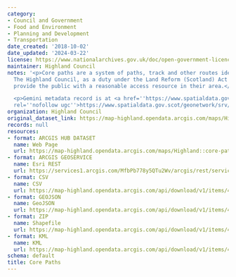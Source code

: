 ```yaml
---
category:
- Council and Government
- Food and Environment
- Planning and Development
- Transportation
date_created: '2018-10-02'
date_updated: '2024-03-22'
license: https://www.nationalarchives.gov.uk/doc/open-government-licence/version/3/
maintainer: Highland Council
notes: '<p>Core paths are a system of paths, track and other routes identified by
  The Highland Council, as a duty under the Land Reform (Scotland) Act 2003, that
  provide the public with a reasonable access resource in their area.</p>

  <p>Gemini metadata record is at <a href=''https://www.spatialdata.gov.scot/geonetwork/srv/eng/catalog.search#/metadata/8937f063-73b9-45ec-82af-416c4df3b2e0''
  rel=''nofollow ugc''>https://www.spatialdata.gov.scot/geonetwork/srv/eng/catalog.search#/metadata/8937f063-73b9-45ec-82af-416c4df3b2e0</a>.</p>'
organization: Highland Council
original_dataset_link: https://map-highland.opendata.arcgis.com/maps/Highland::core-paths
records: null
resources:
- format: ARCGIS HUB DATASET
  name: Web Page
  url: https://map-highland.opendata.arcgis.com/maps/Highland::core-paths
- format: ARCGIS GEOSERVICE
  name: Esri REST
  url: https://services1.arcgis.com/MfbPb778y5QTu2Wv/arcgis/rest/services/CorePaths/FeatureServer/0
- format: CSV
  name: CSV
  url: https://map-highland.opendata.arcgis.com/api/download/v1/items/4ff063a3130b4914bec21d1e90434b5c/csv?layers=0
- format: GEOJSON
  name: GeoJSON
  url: https://map-highland.opendata.arcgis.com/api/download/v1/items/4ff063a3130b4914bec21d1e90434b5c/geojson?layers=0
- format: ZIP
  name: Shapefile
  url: https://map-highland.opendata.arcgis.com/api/download/v1/items/4ff063a3130b4914bec21d1e90434b5c/shapefile?layers=0
- format: KML
  name: KML
  url: https://map-highland.opendata.arcgis.com/api/download/v1/items/4ff063a3130b4914bec21d1e90434b5c/kml?layers=0
schema: default
title: Core Paths
---
```

